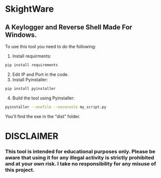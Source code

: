 # SkightWare
## A Keylogger and Reverse Shell Made For Windows.

To use this tool you need to do the following:
1. Install requirments:
```bash
pip install requirements
```
2. Edit IP and Port in the code.
3. Install Pyinstaller:
```bash
pip install pyinstaller
```
4. Build the tool using Pyinstaller:
```bash
pyinstaller --onefile --noconsole my_script.py
```

You'll find the exe in the "dist" folder.

# DISCLAIMER
### This tool is intended for educational purposes only. Please be aware that using it for any illegal activity is strictly prohibited and at your own risk. I take no responsibility for any misuse of this project.
